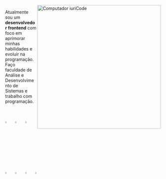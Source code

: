 

<img src="https://raw.githubusercontent.com/MicaelliMedeiros/micaellimedeiros/master/image/computer-illustration.png" min-width="400px" max-width="400px" width="400px" align="right" alt="Computador iuriCode">

<p align="left"> 
  Atualmente sou um <strong>desenvolvedor frontend</strong> com foco em<br> aprimorar minhas habilidades e evoluir na programação.<br>
  Faço faculdade de Análise e Desenvolvimento de Sistemas e trabalho com programação.
</p>

<div align="left"><br><br>
    <img width="4%" style="padding-right: .6em;" title="HTML" src="https://cdn.jsdelivr.net/gh/devicons/devicon/icons/html5/html5-original.svg" />
    <img width="4%" style="padding-right: .6em;"  title="CSS" src="https://cdn.jsdelivr.net/gh/devicons/devicon/icons/css3/css3-original.svg" />
    <img width="4%" style="padding-right: .6em;"  title="Javascript" src="https://cdn.jsdelivr.net/gh/devicons/devicon/icons/javascript/javascript-original.svg" />
    <img width="4%" style="padding-right: .6em;"  title="Typescript" src="https://cdn.jsdelivr.net/gh/devicons/devicon/icons/typescript/typescript-original.svg" />
    <img width="4%" style="padding-right: .6em;"  title="Angular" src="https://cdn.jsdelivr.net/gh/devicons/devicon/icons/angularjs/angularjs-plain.svg" />
    <img width="4%" style="padding-right: .6em;"  title="Ionic"  src="https://cdn.jsdelivr.net/gh/devicons/devicon/icons/ionic/ionic-original.svg" />
    <img width="4%" style="padding-right: .6em;"  title="MySQL" src="https://cdn.jsdelivr.net/gh/devicons/devicon/icons/mysql/mysql-original.svg" />
  </div>
  


  
